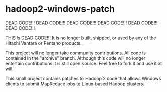 hadoop2-windows-patch
=====================
DEAD CODE!!!  DEAD CODE!!!  DEAD CODE!!!  DEAD CODE!!!  DEAD CODE!!!  DEAD CODE!!! 
 
THIS is DEAD CODE!!! It is no longer built, shipped, or used by any of the Hitachi Vantara or Pentaho products.

This project will no longer take community contributions.  All code is contained in the "archive" branch.  Although this code will no longer entertain contributions it is still open source.  Feel free to fork it and use it at will.

This small project contains patches to Hadoop 2 code that allows Windows clients to submit MapReduce jobs to Linux-based Hadoop clusters.
